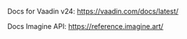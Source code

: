 Docs for Vaadin v24:
https://vaadin.com/docs/latest/

Docs Imagine API:
https://reference.imagine.art/
